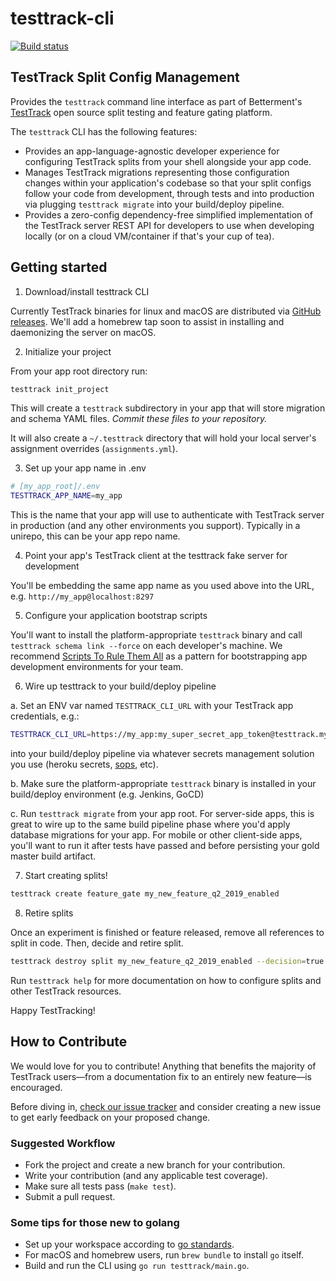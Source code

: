 # testtrack-cli

[![Build status](https://github.com/Betterment/testtrack-cli/actions/workflows/ci.yml/badge.svg?branch=main)](https://github.com/Betterment/testtrack-cli/actions/workflows/ci.yml?query=branch%3Amain)

## TestTrack Split Config Management

Provides the `testtrack` command line interface as part of Betterment's [TestTrack](https://github.com/Betterment/test_track) open source split testing and feature gating platform.

The `testtrack` CLI has the following features:

* Provides an app-language-agnostic developer experience for configuring TestTrack splits from your shell alongside your app code.
* Manages TestTrack migrations representing those configuration changes within your application's codebase so that your split configs follow your code from development, through tests and into production via plugging `testtrack migrate` into your build/deploy pipeline.
* Provides a zero-config dependency-free simplified implementation of the TestTrack server REST API for developers to use when developing locally (or on a cloud VM/container if that's your cup of tea).

## Getting started

1. Download/install testtrack CLI

Currently TestTrack binaries for linux and macOS are distributed via [GitHub releases](https://github.com/Betterment/testtrack-cli/releases). We'll add a homebrew tap soon to assist in installing and daemonizing the server on macOS.

2. Initialize your project

From your app root directory run:

```bash
testtrack init_project
```

This will create a `testtrack` subdirectory in your app that will store migration and schema YAML files. *Commit these files to your repository.*

It will also create a `~/.testtrack` directory that will hold your local server's assignment overrides (`assignments.yml`).

3. Set up your app name in .env

```bash
# [my_app_root]/.env
TESTTRACK_APP_NAME=my_app
```

This is the name that your app will use to authenticate with TestTrack server in production (and any other environments you support). Typically in a unirepo, this can be your app repo name.

4. Point your app's TestTrack client at the testtrack fake server for development

You'll be embedding the same app name as you used above into the URL, e.g. `http://my_app@localhost:8297`

5. Configure your application bootstrap scripts

You'll want to install the platform-appropriate `testtrack` binary and call `testtrack schema link --force` on each developer's machine.
We recommend [Scripts To Rule Them All](https://github.com/github/scripts-to-rule-them-all) as a pattern for bootstrapping app development environments for your team.

6. Wire up testtrack to your build/deploy pipeline

  a. Set an ENV var named `TESTTRACK_CLI_URL` with your TestTrack app credentials, e.g.:

  ```bash
  TESTTRACK_CLI_URL=https://my_app:my_super_secret_app_token@testtrack.mydomain.com
  ```

  into your build/deploy pipeline via whatever secrets management solution you use (heroku secrets, [sops](https://github.com/mozilla/sops), etc).

  b. Make sure the platform-appropriate `testtrack` binary is installed in your build/deploy environment (e.g. Jenkins, GoCD)

  c. Run `testtrack migrate` from your app root. For server-side apps, this is great to wire up to the same build pipeline phase where you'd apply database migrations for your app. For mobile or other client-side apps, you'll want to run it after tests have passed and before persisting your gold master build artifact.

7. Start creating splits!

```bash
testtrack create feature_gate my_new_feature_q2_2019_enabled
```

8. Retire splits

Once an experiment is finished or feature released, remove all references to split in code. Then, decide and retire split.

```bash
testtrack destroy split my_new_feature_q2_2019_enabled --decision=true
```

Run `testtrack help` for more documentation on how to configure splits and other TestTrack resources.

Happy TestTracking!

## How to Contribute

We would love for you to contribute! Anything that benefits the majority of TestTrack users—from a documentation fix to an entirely new feature—is encouraged.

Before diving in, [check our issue tracker](https://github.com/Betterment/testtrack-cli/issues) and consider creating a new issue to get early feedback on your proposed change.

### Suggested Workflow

* Fork the project and create a new branch for your contribution.
* Write your contribution (and any applicable test coverage).
* Make sure all tests pass (`make test`).
* Submit a pull request.

### Some tips for those new to golang

* Set up your workspace according to [go standards](https://golang.org/doc/code.html#Organization).
* For macOS and homebrew users, run `brew bundle` to install `go` itself.
* Build and run the CLI using `go run testtrack/main.go`.
